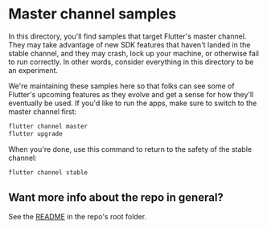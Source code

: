 # Master channel samples

In this directory, you'll find samples that target Flutter's master channel.
They may take advantage of new SDK features that haven't landed in the
stable channel, and they may crash, lock up your machine, or otherwise fail to
run correctly. In other words, consider everything in this directory to be an
experiment.

We're maintaining these samples here so that folks can see some of Flutter's
upcoming features as they evolve and get a sense for how they'll eventually
be used. If you'd like to run the apps, make sure to switch to the master
channel first:

```bash
flutter channel master
flutter upgrade
```

When you're done, use this command to return to the safety of the stable
channel:

```bash
flutter channel stable
```

## Want more info about the repo in general?

See the [README](../README.md) in the repo's root folder.
